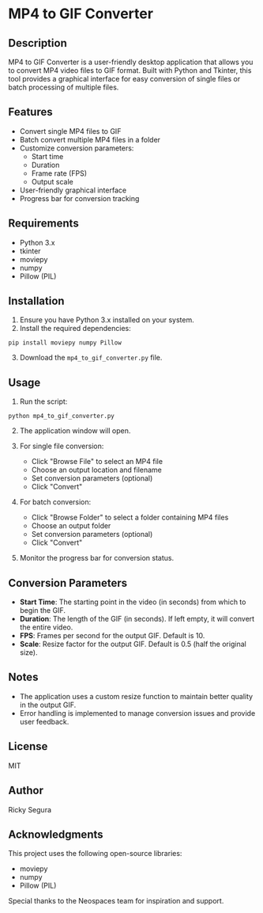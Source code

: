 # MP4 to GIF Converter

## Description

MP4 to GIF Converter is a user-friendly desktop application that allows you to convert MP4 video files to GIF format. Built with Python and Tkinter, this tool provides a graphical interface for easy conversion of single files or batch processing of multiple files.

## Features

- Convert single MP4 files to GIF
- Batch convert multiple MP4 files in a folder
- Customize conversion parameters:
  - Start time
  - Duration
  - Frame rate (FPS)
  - Output scale
- User-friendly graphical interface
- Progress bar for conversion tracking

## Requirements

- Python 3.x
- tkinter
- moviepy
- numpy
- Pillow (PIL)

## Installation

1. Ensure you have Python 3.x installed on your system.
2. Install the required dependencies:

```
pip install moviepy numpy Pillow
```

3. Download the `mp4_to_gif_converter.py` file.

## Usage

1. Run the script:

```
python mp4_to_gif_converter.py
```

2. The application window will open.

3. For single file conversion:
   - Click "Browse File" to select an MP4 file
   - Choose an output location and filename
   - Set conversion parameters (optional)
   - Click "Convert"

4. For batch conversion:
   - Click "Browse Folder" to select a folder containing MP4 files
   - Choose an output folder
   - Set conversion parameters (optional)
   - Click "Convert"

5. Monitor the progress bar for conversion status.

## Conversion Parameters

- **Start Time**: The starting point in the video (in seconds) from which to begin the GIF.
- **Duration**: The length of the GIF (in seconds). If left empty, it will convert the entire video.
- **FPS**: Frames per second for the output GIF. Default is 10.
- **Scale**: Resize factor for the output GIF. Default is 0.5 (half the original size).

## Notes

- The application uses a custom resize function to maintain better quality in the output GIF.
- Error handling is implemented to manage conversion issues and provide user feedback.

## License

MIT

## Author

Ricky Segura

## Acknowledgments

This project uses the following open-source libraries:
- moviepy
- numpy
- Pillow (PIL)

Special thanks to the Neospaces team for inspiration and support.
